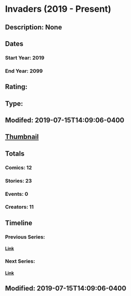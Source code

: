 # Invaders (2019 - Present)
## Description: None
## Dates
### Start Year: 2019
### End Year: 2099
## Rating: 
## Type: 
## Modifed: 2019-07-15T14:09:06-0400
## [Thumbnail](http://i.annihil.us/u/prod/marvel/i/mg/a/20/5c379cf666fc2.jpg)
## Totals
### Comics: 12
### Stories: 23
### Events: 0
### Creators: 11
## Timeline
### Previous Series: 
#### [Link]()
### Next Series: 
#### [Link]()
## Modified: 2019-07-15T14:09:06-0400
